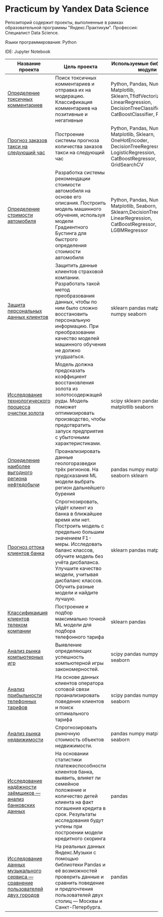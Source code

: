 #  Practicum by Yandex Data Science
Репозиторий содержит проекты, выполненные  в рамках образовательной программы "Яндекс.Практикум". 
Профессия: Специалист Data Science.

Языки программирования: Python

IDE: Jupyter Notebook

	
 Название проекта| Цель проекта |Используемые библиотеки и модули
----------------|--------------|---------------------------
[Определение токсичных комментариев](https://github.com/Speck-of-light/-Practicum-by-Yandex-Data-Science/tree/52661558bd3dfe0be3e169a93471ac294660fe27/%D0%9E%D0%BF%D1%80%D0%B5%D0%B4%D0%B5%D0%BB%D0%B5%D0%BD%D0%B8%D0%B5%20%D1%82%D0%BE%D0%BA%D1%81%D0%B8%D1%87%D0%BD%D1%8B%D1%85%20%D0%BA%D0%BE%D0%BC%D0%BC%D0%B5%D0%BD%D1%82%D0%B0%D1%80%D0%B8%D0%B5%D0%B2)|Поиск токсичных комментариев и отправка их на модерацию. Классификация комментариев на позитивные и негативные|Python, Pandas, Numpy, Matplotlib, Sklearn,TfidfVectorizer, LinearRegression, DecisionTreeClassifier, CatBoostClassifier, Pipeline
[Прогноз заказов такси на следующий час](https://github.com/Speck-of-light/-Practicum-by-Yandex-Data-Science/tree/b90cfb3cbd53a46d759c3b59ac75d9720a7c2c4c/%D0%9F%D1%80%D0%BE%D0%B3%D0%BD%D0%BE%D0%B7%20%D0%B7%D0%B0%D0%BA%D0%B0%D0%B7%D0%BE%D0%B2%20%D1%82%D0%B0%D0%BA%D1%81%D0%B8)|Построение системы прогноза количества заказов такси на следующий час|Python, Pandas, Numpy, Matplotlib, Sklearn, OneHotEncoder, DecisionTreeRegressor, LogisticRegression, CatBoostRegressor, GridSearchCV
[Определение стоимости автомобиля](https://github.com/Speck-of-light/-Practicum-by-Yandex-Data-Science/tree/947039ea0fafb86958588a57c1ce49efb8ce948f/%D0%9E%D0%BF%D1%80%D0%B5%D0%B4%D0%B5%D0%BB%D0%B5%D0%BD%D0%B8%D0%B5%20%D1%81%D1%82%D0%BE%D0%B8%D0%BC%D0%BE%D1%81%D1%82%D0%B8%20%D0%B0%D0%B2%D1%82%D0%BE%D0%BC%D0%BE%D0%B1%D0%B8%D0%BB%D0%B5%D0%B9)|Разработка системы рекомендации стоимости автомобиля на основе его описания. Построить модель машинного обучения, используя модели Градиентного Бустинга для быстрого определения стоимости автомобиля|Python, Pandas, Numpy, Matplotlib, Seaborn, Sklearn,DecisionTreeRegressor, LinearRegression, CatBoostRegressor, LGBMRegressor
[Защита персональных данных клиентов](https://github.com/Speck-of-light/-Practicum-by-Yandex-Data-Science/tree/4b2ceecabd465fcf15dba3cb1748abd8b402f7a9/%D0%97%D0%B0%D1%89%D0%B8%D1%82%D0%B0%20%D0%BF%D0%B5%D1%80%D1%81%D0%BE%D0%BD%D0%B0%D0%BB%D1%8C%D0%BD%D1%8B%D1%85%20%D0%B4%D0%B0%D0%BD%D0%BD%D1%8B%D1%85)|Защитить данные клиентов страховой компании. Разработать такой метод преобразования данных, чтобы по ним было сложно восстановить персональную информацию. При преобразовании качество моделей машинного обучения не должно ухудшаться.|sklearn pandas matplotlib numpy seaborn
[Исследование технологического процесса очистки золота](https://github.com/Speck-of-light/-Practicum-by-Yandex-Data-Science/tree/ae34c626cd654a2c5b7718b38c0cf677fe339b5a/%D0%92%D0%BE%D1%81%D1%81%D1%82%D0%B0%D0%BD%D0%BE%D0%B2%D0%BB%D0%B5%D0%BD%D0%B8%D0%B5%20%D0%B7%D0%BE%D0%BB%D0%BE%D1%82%D0%B0%20%D0%B8%D0%B7%20%D1%80%D1%83%D0%B4%D1%8B)| Модель должна предсказать коэффициент восстановления золота из золотосодержащей руды.  Модель поможет оптимизировать производство, чтобы предотвратить запуск предприятия с убыточными характеристиками.|scipy sklearn pandas numpy matplotlib seaborn
[Определение наиболее выгодного региона нефтедобычи](https://github.com/Speck-of-light/-Practicum-by-Yandex-Data-Science/tree/ae34c626cd654a2c5b7718b38c0cf677fe339b5a/%D0%92%D1%8B%D0%B1%D0%BE%D1%80%20%D0%BB%D0%BE%D0%BA%D0%B0%D1%86%D0%B8%D0%B8%20%D0%B4%D0%BB%D1%8F%20%D0%B1%D1%83%D1%80%D0%B5%D0%BD%D0%B8%D1%8F%20%D1%81%D0%BA%D0%B2%D0%B0%D0%B6%D0%B8%D0%BD%D1%8B)|Проанализировать данные геологоразведки трёх регионов. На предсказания ML модели выбрать регион дальнейшего бурения| pandas numpy matplotlib seaborn sklearn
[Прогноз оттока клиентов банка](https://github.com/Speck-of-light/-Practicum-by-Yandex-Data-Science/tree/21d63f32f0241571a4b1faed0b77985e0898e3cd/%D0%9F%D1%80%D0%BE%D0%B3%D0%BD%D0%BE%D0%B7%20%D0%BE%D1%82%D1%82%D0%BE%D0%BA%D0%B0%20%D0%BA%D0%BB%D0%B8%D0%B5%D0%BD%D1%82%D0%BE%D0%B2%20%D0%B1%D0%B0%D0%BD%D0%BA%D0%B0)|	Спрогнозировать, уйдёт клиент из банка в ближайшее время или нет. Построить модель с предельно большим значением F1-меры. Исследовать баланс классов, обучите модель без учёта дисбаланса. Улучшите качество модели, учитывая дисбаланс классов. Обучить разные модели и найдите лучшую.|sklearn pandas matplotlib
[Классификаиция клиентов телеком компании](https://github.com/Speck-of-light/-Practicum-by-Yandex-Data-Science/tree/869e05fc22bb732183dd273ea9e7cde734898776/%D0%9A%D0%BB%D0%B0%D1%81%D1%81%D0%B8%D1%84%D0%B8%D0%BA%D0%B0%D0%B8%D1%86%D0%B8%D1%8F%20%D0%BA%D0%BB%D0%B8%D0%B5%D0%BD%D1%82%D0%BE%D0%B2%20%D1%82%D0%B5%D0%BB%D0%B5%D0%BA%D0%BE%D0%BC%20%D0%BA%D0%BE%D0%BC%D0%BF%D0%B0%D0%BD%D0%B8%D0%B8)| Построение и подбор максимально точной ML модели для подбора телефонного тарифа|	sklearn pandas
[Анализ рынка компьютерных игр](https://github.com/Speck-of-light/-Practicum-by-Yandex-Data-Science/tree/64078ae4e6b02b29cb24e5a5fb2a9fe98de7fd59/%D0%90%D0%BD%D0%B0%D0%BB%D0%B8%D0%B7%20%D1%80%D1%8B%D0%BD%D0%BA%D0%B0%20%D0%BA%D0%BE%D0%BC%D0%BF%D1%8C%D1%8E%D1%82%D0%B5%D1%80%D0%BD%D1%8B%D1%85%20%D0%B8%D0%B3%D1%80)|Выявление определяющих успешность компьютерной игры закономерностей.|scipy pandas numpy matplotlib seaborn
[Анализ прибыльности телефонных тарифов](https://github.com/Speck-of-light/-Practicum-by-Yandex-Data-Science/tree/925d3436a2933b6fa40145ce93f0f7e4adfec9bb/%D0%90%D0%BD%D0%B0%D0%BB%D0%B8%D0%B7%20%D0%BF%D1%80%D0%B8%D0%B1%D1%8B%D0%BB%D1%8C%D0%BD%D0%BE%D1%81%D1%82%D0%B8%20%D1%82%D0%B5%D0%BB%D0%B5%D1%84%D0%BE%D0%BD%D0%BD%D1%8B%D1%85%20%D1%82%D0%B0%D1%80%D0%B8%D1%84%D0%BE%D0%B2)|На основе данных клиентов оператора сотовой связи проанализировать поведение клиентов и поиск оптимального тарифа |	scipy pandas numpy matplotlib seaborn
[Анализ рынка недвижимости](https://github.com/Speck-of-light/-Practicum-by-Yandex-Data-Science/tree/cf8d6b76b6969c3ebdd98bf6316ee8294a41d28c/%D0%98%D1%81%D1%81%D0%BB%D0%B5%D0%B4%D0%BE%D0%B2%D0%B0%D0%BD%D0%B8%D0%B5%20%D0%BE%D0%B1%D1%8A%D1%8F%D0%B2%D0%BB%D0%B5%D0%BD%D0%B8%D0%B9%20%D0%BE%20%D0%BF%D1%80%D0%BE%D0%B4%D0%B0%D0%B6%D0%B5%20%D0%BA%D0%B2%D0%B0%D1%80%D1%82%D0%B8%D1%80)|Спрогнозировать рыночную стоимость объектов недвижимости.|pandas numpy matplotlib seaborn
[Исследование надёжности заёмщиков — анализ банковских данных](https://github.com/Speck-of-light/-Practicum-by-Yandex-Data-Science/tree/81f3c72be15fdae733f983091edbc556d3333052/%D0%9F%D0%BB%D0%B0%D1%82%D0%B5%D0%B6%D0%B5%D1%81%D0%BF%D0%BE%D1%81%D0%BE%D0%B1%D0%BD%D0%BE%D1%81%D1%82%D1%8C%20%D0%BA%D0%BB%D0%B8%D0%B5%D0%BD%D1%82%D0%BE%D0%B2%20%D0%B1%D0%B0%D0%BD%D0%BA%D0%B0)| На основании статистики платежеспособности клиентов банка, выявить, влияет ли семейное положение и количество детей клиента на факт погашения кредита в срок. Результаты исследования будут учтены при построении модели кредитного скоринга|pandas
[Исследование данных музыкального сервиса — сравнение пользователей двух городов](https://github.com/Speck-of-light/-Practicum-by-Yandex-Data-Science/tree/38bc9b04590d92c9d0883111fddb3f5dbaddf153/%D0%9C%D1%83%D0%B7%D1%8B%D0%BA%D0%B0%20%D0%B1%D0%BE%D0%BB%D1%8C%D1%88%D0%B8%D1%85%20%D0%B3%D0%BE%D1%80%D0%BE%D0%B4%D0%BE%D0%B2) |На реальных данных Яндекс.Музыки c помощью библиотеки Pandas и её возможностей проверить данные и сравнить поведение и предпочтения пользователей двух столиц — Москвы и Санкт-Петербурга.|pandas|   
